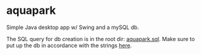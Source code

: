 # aquapark
Simple Java desktop app w/ Swing and a mySQL db.

The SQL query for db creation is in the root dir: [aquapark.sql](/aquapark.sql).
Make sure to put up the db in accordance with the strings [here](/src/com/geeks/connectivity/Connectivity.java).